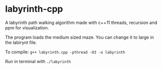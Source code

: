 # labyrinth-cpp
A labyrinth path walking algorithm made with c++11 threads, recursion and ppm for visualization.

The program loads the medium sized maze. You can change it to large in the labirynt file.

To compile: `g++ labyrinth.cpp -pthread -O3 -o labyrinth`

Run in terminal with `./labyrinth`
